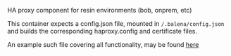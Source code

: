 HA proxy component for resin environments (bob, onprem, etc)

This container expects a config.json file, mounted in `/.balena/config.json`
and builds the corresponding haproxy.config and certificate files.

An example such file covering all functionality, may be found [here](./generate-cfg/test/fixtures/cfg.json)
